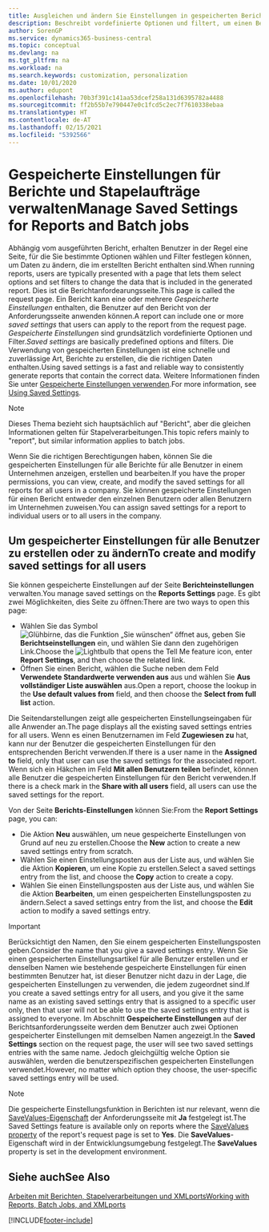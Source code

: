 ```yaml
---
title: Ausgleichen und ändern Sie Einstellungen in gespeicherten Berichten | Microsoft Docs
description: Beschreibt vordefinierte Optionen und filtert, um einen Bericht anzupassen und die richtigen Daten zu generieren.
author: SorenGP
ms.service: dynamics365-business-central
ms.topic: conceptual
ms.devlang: na
ms.tgt_pltfrm: na
ms.workload: na
ms.search.keywords: customization, personalization
ms.date: 10/01/2020
ms.author: edupont
ms.openlocfilehash: 70b3f391c141aa53dcef258a131d6395782a4488
ms.sourcegitcommit: ff2b55b7e790447e0c1fcd5c2ec7f7610338ebaa
ms.translationtype: HT
ms.contentlocale: de-AT
ms.lasthandoff: 02/15/2021
ms.locfileid: "5392566"
---
```

# <a name="manage-saved-settings-for-reports-and-batch-jobs"></a><span data-ttu-id="db658-103">Gespeicherte Einstellungen für Berichte und Stapelaufträge verwalten</span><span class="sxs-lookup"><span data-stu-id="db658-103">Manage Saved Settings for Reports and Batch jobs</span></span>
<span data-ttu-id="db658-104">Abhängig vom ausgeführten Bericht, erhalten Benutzer in der Regel eine Seite, für die Sie bestimmte Optionen wählen und Filter festlegen können, um Daten zu ändern, die im erstellten Bericht enthalten sind.</span><span class="sxs-lookup"><span data-stu-id="db658-104">When running reports, users are typically presented with a page that lets them select options and set filters to change the data that is included in the generated report.</span></span> <span data-ttu-id="db658-105">Dies ist die Berichtanfordearungsseite.</span><span class="sxs-lookup"><span data-stu-id="db658-105">This page is called the request page.</span></span> <span data-ttu-id="db658-106">Ein Bericht kann eine oder mehrere *Gespeicherte Einstellungen* enthalten, die Benutzer auf den Bericht von der Anforderungsseite anwenden können.</span><span class="sxs-lookup"><span data-stu-id="db658-106">A report can include one or more *saved settings* that users can apply to the report from the request page.</span></span> <span data-ttu-id="db658-107">*Gespeicherte Einstellungen* sind grundsätzlich vordefinierte Optionen und Filter.</span><span class="sxs-lookup"><span data-stu-id="db658-107">*Saved settings* are basically predefined options and filters.</span></span> <span data-ttu-id="db658-108">Die Verwendung von gespeicherten Einstellungen ist eine schnelle und zuverlässige Art, Berichte zu erstellen, die die richtigen Daten enthalten.</span><span class="sxs-lookup"><span data-stu-id="db658-108">Using saved settings is a fast and reliable way to consistently generate reports that contain the correct data.</span></span> <span data-ttu-id="db658-109">Weitere Informationen finden Sie unter [Gespeicherte Einstellungen verwenden](ui-work-report.md#SavedSettings).</span><span class="sxs-lookup"><span data-stu-id="db658-109">For more information, see [Using Saved Settings](ui-work-report.md#SavedSettings).</span></span>

> [!NOTE]
> <span data-ttu-id="db658-110">Dieses Thema bezieht sich hauptsächlich auf "Bericht", aber die gleichen Informationen gelten für Stapelverarbeitungen.</span><span class="sxs-lookup"><span data-stu-id="db658-110">This topic refers mainly to "report", but similar information applies to batch jobs.</span></span>

<span data-ttu-id="db658-111">Wenn Sie die richtigen Berechtigungen haben, können Sie die gespeicherten Einstellungen für alle Berichte für alle Benutzer in einem Unternehmen anzeigen, erstellen und bearbeiten.</span><span class="sxs-lookup"><span data-stu-id="db658-111">If you have the proper permissions, you can view, create, and modify the saved settings for all reports for all users in a company.</span></span> <span data-ttu-id="db658-112">Sie können gespeicherte Einstellungen für einen Bericht entweder den einzelnen Benutzern oder allen Benutzern im Unternehmen zuweisen.</span><span class="sxs-lookup"><span data-stu-id="db658-112">You can assign saved settings for a report to individual users or to all users in the company.</span></span>

<!--
## Apply saved settings to a report
1. Open the report.

   The request page appears.    
2. In the **Saved Settings** section of the page, set the **Name** field  to the saved settings that you want to use.

   The **Saved Settings** section only appears if the report has been run before or if there are existing saved settings entries. The saved settings entry called **Last used options and filters** is always available. These settings are the option and filter values that were used the last time you ran the report.

-->

## <a name="to-create-and-modify-saved-settings-for-all-users"></a><span data-ttu-id="db658-113">Um gespeicherter Einstellungen für alle Benutzer zu erstellen oder zu ändern</span><span class="sxs-lookup"><span data-stu-id="db658-113">To create and modify saved settings for all users</span></span>
<span data-ttu-id="db658-114">Sie können gespeicherte Einstellungen auf der Seite **Berichteinstellungen** verwalten.</span><span class="sxs-lookup"><span data-stu-id="db658-114">You manage saved settings on the **Reports Settings** page.</span></span> <span data-ttu-id="db658-115">Es gibt zwei Möglichkeiten, dies Seite zu öffnen:</span><span class="sxs-lookup"><span data-stu-id="db658-115">There are two ways to open this page:</span></span>
-   <span data-ttu-id="db658-116">Wählen Sie das Symbol ![Glühbirne, das die Funktion „Sie wünschen“ öffnet](media/ui-search/search_small.png "Tell Me-Funktion") aus, geben Sie **Berichtseinstellungen** ein, und wählen Sie dann den zugehörigen Link.</span><span class="sxs-lookup"><span data-stu-id="db658-116">Choose the ![Lightbulb that opens the Tell Me feature](media/ui-search/search_small.png "Tell me what you want to do") icon, enter **Report Settings**, and then choose the related link.</span></span>
-   <span data-ttu-id="db658-117">Öffnen Sie einen Bericht, wählen die Suche neben dem Feld **Verwendete Standardwerte verwenden aus** aus und wählen Sie **Aus vollständiger Liste auswählen** aus.</span><span class="sxs-lookup"><span data-stu-id="db658-117">Open a report, choose the lookup in the **Use default values from** field, and then choose the **Select from full list** action.</span></span>

<span data-ttu-id="db658-118">Die Seitendarstellungen zeigt alle gespeicherten Einstellungseingaben für alle Anwender an.</span><span class="sxs-lookup"><span data-stu-id="db658-118">The page displays all the existing saved settings entries for all users.</span></span> <span data-ttu-id="db658-119">Wenn es einen Benutzernamen im Feld **Zugewiesen zu** hat, kann nur der Benutzer die gespeicherten Einstellungen für den entsprechenden Bericht verwenden.</span><span class="sxs-lookup"><span data-stu-id="db658-119">If there is a user name in the **Assigned to** field, only that user can use the saved settings for the associated report.</span></span> <span data-ttu-id="db658-120">Wenn sich ein Häkchen im Feld **Mit allen Benutzern teilen** befindet, können alle Benutzer die gespeicherten Einstellungen für den Bericht verwenden.</span><span class="sxs-lookup"><span data-stu-id="db658-120">If there is a check mark in the **Share with all users** field, all users can use the saved settings for the report.</span></span>

<span data-ttu-id="db658-121">Von der Seite **Berichts-Einstellungen** können Sie:</span><span class="sxs-lookup"><span data-stu-id="db658-121">From the **Report Settings** page, you can:</span></span>
-   <span data-ttu-id="db658-122">Die Aktion **Neu** auswählen, um neue gespeicherte Einstellungen von Grund auf neu zu erstellen.</span><span class="sxs-lookup"><span data-stu-id="db658-122">Choose the **New** action to create a new saved settings entry from scratch.</span></span>
-   <span data-ttu-id="db658-123">Wählen Sie einen Einstellungsposten aus der Liste aus, und wählen Sie die Aktion **Kopieren**, um eine Kopie zu erstellen.</span><span class="sxs-lookup"><span data-stu-id="db658-123">Select a saved settings entry from the list, and choose the **Copy** action to create a copy.</span></span>
-   <span data-ttu-id="db658-124">Wählen Sie einen Einstellungsposten aus der Liste aus, und wählen Sie die Aktion **Bearbeiten**, um einen gespeicherten Einstellungsposten zu ändern.</span><span class="sxs-lookup"><span data-stu-id="db658-124">Select a saved settings entry from the list, and choose the **Edit** action to modify a saved settings entry.</span></span>

> [!Important]
> <span data-ttu-id="db658-125">Berücksichtigt den Namen, den Sie einem gespeicherten Einstellungsposten geben.</span><span class="sxs-lookup"><span data-stu-id="db658-125">Consider the name that you give a saved settings entry.</span></span> <span data-ttu-id="db658-126">Wenn Sie einen gespeicherten Einstellungsartikel für alle Benutzer erstellen und er denselben Namen wie bestehende gespeicherte Einstellungen für einen bestimmten Benutzer hat, ist dieser Benutzer nicht dazu in der Lage, die gespeicherten Einstellungen zu verwenden, die jedem zugeordnet sind.</span><span class="sxs-lookup"><span data-stu-id="db658-126">If you create a saved settings entry for all users, and you give it the same name as an existing saved settings entry that is assigned to a specific user only, then that user will not be able to use the saved settings entry that is assigned to everyone.</span></span>  <span data-ttu-id="db658-127">Im Abschnitt **Gespeicherte Einstellungen** auf der Berichtsanforderungsseite werden dem Benutzer auch zwei Optionen gespeicherter Einstellungen mit demselben Namen angezeigt.</span><span class="sxs-lookup"><span data-stu-id="db658-127">In the **Saved Settings** section on the request page, the user will see two saved settings entries with the same name.</span></span> <span data-ttu-id="db658-128">Jedoch gleichgültig welche Option sie auswählen, werden die benutzerspezifischen gespeicherten Einstellungen verwendet.</span><span class="sxs-lookup"><span data-stu-id="db658-128">However, no matter which option they choose, the user-specific saved settings entry will be used.</span></span>

> [!NOTE]
> <span data-ttu-id="db658-129">Die gespeicherte Einstellungsfunktion in Berichten ist nur relevant, wenn die [SaveValues-Eigenschaft](/dynamics365/business-central/dev-itpro/developer/properties/devenv-savevalues-property) der Anforderungsseite mit **Ja** festgelegt ist.</span><span class="sxs-lookup"><span data-stu-id="db658-129">The Saved Settings feature is available only on reports where the [SaveValues property](/dynamics365/business-central/dev-itpro/developer/properties/devenv-savevalues-property) of the report's request page is set to **Yes**.</span></span> <span data-ttu-id="db658-130">Die **SaveValues**-Eigenschaft wird in der Entwicklungsumgebung festgelegt.</span><span class="sxs-lookup"><span data-stu-id="db658-130">The **SaveValues** property is set in the development environment.</span></span>  

## <a name="see-also"></a><span data-ttu-id="db658-131">Siehe auch</span><span class="sxs-lookup"><span data-stu-id="db658-131">See Also</span></span>
[<span data-ttu-id="db658-132">Arbeiten mit Berichten, Stapelverarbeitungen und XMLports</span><span class="sxs-lookup"><span data-stu-id="db658-132">Working with Reports, Batch Jobs, and XMLports</span></span>](ui-work-report.md)  


[!INCLUDE[footer-include](includes/footer-banner.md)]